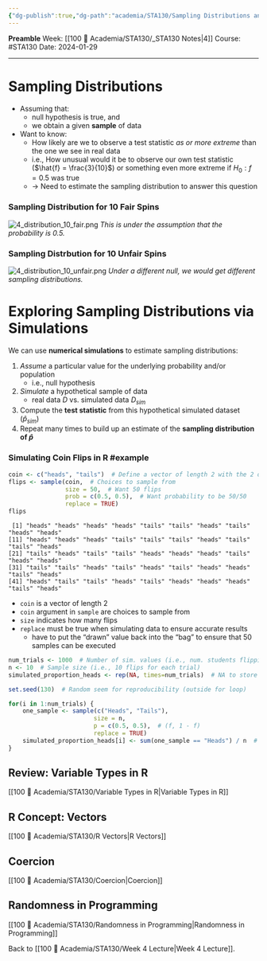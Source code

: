 ```yaml
---
{"dg-publish":true,"dg-path":"academia/STA130/Sampling Distributions and Simulations.md","permalink":"/academia/sta-130/sampling-distributions-and-simulations/","created":"2024-01-29T14:22:32.646-05:00","updated":"2024-02-01T14:34:30.876-05:00"}
---
```


**Preamble**
Week: [[100 📒 Academia/STA130/_STA130 Notes\|4]]
Course: #STA130
Date: 2024-01-29

---
# Sampling Distributions

- Assuming that:
	- null hypothesis is true, and
	- we obtain a given **sample** of data
- Want to know:
	- How likely are we to observe a test statistic *as or more extreme* than the one we see in real data
	- i.e., How unusual would it be to observe our own test statistic ($\hat{f} = \frac{3}{10}$) or something even more extreme if $H_{0} : f = 0.5$ was true
	- → Need to estimate the sampling distribution to answer this question

### Sampling Distribution for 10 Fair Spins
![4_distribution_10_fair.png](/img/user/Files/sta130/4_distribution_10_fair.png)
*This is under the assumption that the probability is 0.5.*

### Sampling Distrbution for 10 Unfair Spins
![4_distribution_10_unfair.png](/img/user/Files/sta130/4_distribution_10_unfair.png)
*Under a different null, we would get different sampling distributions.*

# Exploring Sampling Distributions via Simulations

We can use **numerical simulations** to estimate sampling distributions:
1. *Assume* a particular value for the underlying probability and/or population
	- i.e., null hypothesis
2. *Simulate* a hypothetical sample of data
	- real data $D$ vs. simulated data $D_{sim}$
3. Compute the **test statistic** from this hypothetical simulated dataset ($\hat{p}_{sim}$)
4. Repeat many times to build up an estimate of the **sampling distribution of $\hat{p}$**


### Simulating Coin Flips in R #example

```r
coin <- c("heads", "tails")  # Define a vector of length 2 with the 2 options
flips <- sample(coin,  # Choices to sample from
				size = 50,  # Want 50 flips
				prob = c(0.5, 0.5),  # Want probability to be 50/50
				replace = TRUE)
flips
```

```
 [1] "heads" "heads" "heads" "heads" "tails" "tails" "heads" "tails" "heads" "heads"
[11] "heads" "heads" "heads" "tails" "tails" "tails" "heads" "tails" "tails" "heads"
[21] "tails" "heads" "tails" "tails" "heads" "heads" "heads" "tails" "heads" "heads"
[31] "tails" "tails" "heads" "tails" "heads" "tails" "heads" "heads" "tails" "heads"
[41] "heads" "tails" "tails" "heads" "tails" "heads" "heads" "heads" "tails" "heads"
```

- `coin` is a vector of length 2
- `coin` argument in `sample` are choices to sample from
- `size` indicates how many flips
- `replace` must be true when simulating data to ensure accurate results
	- have to put the “drawn” value back into the “bag” to ensure that 50 samples can be executed

```r
num_trials <- 1000  # Number of sim. values (i.e., num. students flipping 10 coins each)
n <- 10  # Sample size (i.e., 10 flips for each trial)
simulated_proportion_heads <- rep(NA, times=num_trials)  # NA to store the sim. values

set.seed(130)  # Random seem for reproducibility (outside for loop)

for(i in 1:num_trials) {
	one_sample <- sample(c("Heads", "Tails"),
						size = n,
						p = c(0.5, 0.5),  # (f, 1 - f)
						replace = TRUE)
	simulated_proportion_heads[i] <- sum(one_sample == "Heads") / n  # calculate proportion of heads in 10 flips
}
```

## Review: Variable Types in R

[[100 📒 Academia/STA130/Variable Types in R\|Variable Types in R]]

## R Concept: Vectors

[[100 📒 Academia/STA130/R Vectors\|R Vectors]]

## Coercion

[[100 📒 Academia/STA130/Coercion\|Coercion]]

## Randomness in Programming

[[100 📒 Academia/STA130/Randomness in Programming\|Randomness in Programming]]


Back to [[100 📒 Academia/STA130/Week 4 Lecture\|Week 4 Lecture]].
